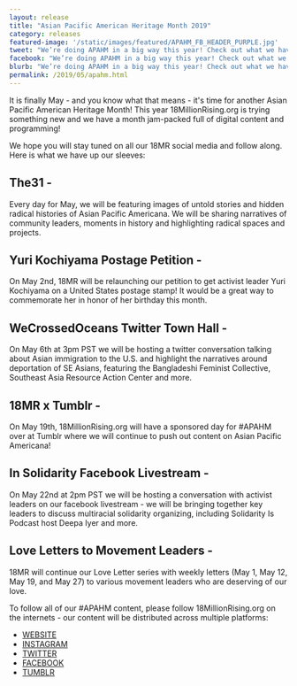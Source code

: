 ```yaml
---
layout: release
title: "Asian Pacific American Heritage Month 2019"
category: releases
featured-image: '/static/images/featured/APAHM_FB_HEADER_PURPLE.jpg'
tweet: "We’re doing APAHM in a big way this year! Check out what we have up our sleeves "
facebook: "We’re doing APAHM in a big way this year! Check out what we have up our sleeves"
blurb: "We’re doing APAHM in a big way this year! Check out what we have up our sleeves"
permalink: /2019/05/apahm.html
---
```

It is finally May - and you know what that means - it's time for another Asian Pacific American Heritage Month! This year 18MillionRising.org is trying something new and we have a month jam-packed full of digital content and programming!

​We hope you will stay tuned on all our 18MR social media and follow along. Here is what we have up our sleeves:

## The31 -

Every day for May, we will be featuring images of untold stories and hidden radical histories of Asian Pacific Americana. We will be sharing narratives of community leaders, moments in history and highlighting radical spaces and projects.

## Yuri Kochiyama Postage Petition -

On May 2nd, 18MR will be relaunching our petition to get activist leader Yuri Kochiyama on a United States postage stamp! It would be a great way to commemorate her in honor of her birthday this month.

## WeCrossedOceans Twitter Town Hall -

On May 6th at 3pm PST we will be hosting a twitter conversation talking about Asian immigration to the U.S. and highlight the narratives around deportation of SE Asians, featuring the Bangladeshi Feminist Collective, Southeast Asia Resource Action Center and more. ​

## 18MR x Tumblr -

On May 19th, 18MillionRising.org will have a sponsored day for #APAHM over at Tumblr where we will continue to push out content on Asian Pacific Americana!

## In Solidarity Facebook Livestream -

On May 22nd at 2pm PST we will be hosting a conversation with activist leaders on our facebook livestream - we will be bringing together key leaders to discuss multiracial solidarity organizing, including Solidarity Is Podcast host Deepa Iyer and more.

## Love Letters to Movement Leaders -

18MR will continue our Love Letter series with weekly letters (May 1, May 12, May 19, and May 27) to various movement leaders who are deserving of our love.

To follow all of our #APAHM content, please follow 18MillionRising.org on the internets - our content will be distributed across multiple platforms:

- [WEBSITE](https://18millionrising.org/about) 
- [INSTAGRAM](https://www.instagram.com/18millionrising/)
- [TWITTER](https://twitter.com/18millionrising)
- [FACEBOOK](https://www.facebook.com/18MillionRising.org/)
- [TUMBLR](https://18mr.tumblr.com/)
